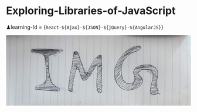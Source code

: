 # Exploring-Libraries-of-JavaScript
♟learning-Id = {`React-${Ajax}-${JSON}-${jQuery}-${AngularJS}`}

![](IMG.jpg)